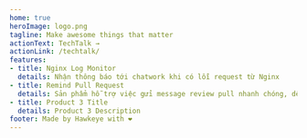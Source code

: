 ```yaml
---
home: true
heroImage: logo.png
tagline: Make awesome things that matter
actionText: TechTalk →
actionLink: /techtalk/
features:
- title: Nginx Log Monitor
  details: Nhận thông báo tới chatwork khi có lỗi request từ Nginx
- title: Remind Pull Request
  details: Sản phẩm hỗ trợ việc gửi message review pull nhanh chóng, dễ dàng, tiện lợi
- title: Product 3 Title
  details: Product 3 Description
footer: Made by Hawkeye with ❤️
---
```

